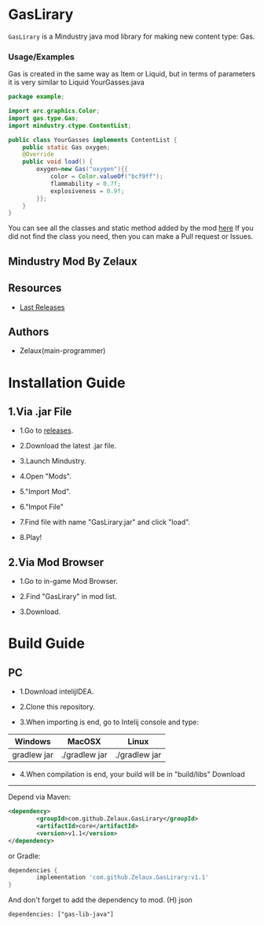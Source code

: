 GasLirary
========
`GasLirary` is a Mindustry java mod library for making new content type: Gas.
### Usage/Examples
Gas is created in the same way as Item or Liquid, but in terms of parameters it is very similar to Liquid
YourGasses.java
```java
package example;

import arc.graphics.Color;
import gas.type.Gas;
import mindustry.ctype.ContentList;

public class YourGasses implements ContentList {
    public static Gas oxygen;
    @Override
    public void load() {
        oxygen=new Gas("oxygen"){{
            color = Color.valueOf("bcf9ff");
            flammability = 0.7f;
            explosiveness = 0.9f;
        }};
    }
}
```

You can see all the classes and static method added by the mod [here](https://github.com/Zelaux/GasLibrary/blob/master/AllClassesAndMethods.md "All classes and method")
If you did not find the class you need, then you can make a Pull request or Issues.

## Mindustry Mod By Zelaux

## Resources
- [Last Releases](https://github.com/Zelaux/GasLirary/releases)

## Authors
- Zelaux(main-programmer)


# Installation Guide
## 1.Via .jar File
* 1.Go to [releases](https://github.com/Zelaux/GasLirary/releases).

* 2.Download the latest .jar file.

* 3.Launch Mindustry.

* 4.Open "Mods".

* 5."Import Mod".

* 6."Impot File"

* 7.Find file with name "GasLirary.jar" and click "load".

* 8.Play!

## 2.Via Mod Browser
* 1.Go to in-game Mod Browser.

* 2.Find "GasLirary" in mod list.

* 3.Download.  

# Build Guide

## PC

* 1.Download intelijIDEA.

* 2.Clone this repository.

* 3.When importing is end, go to Intelij console and type:

Windows      |  MacOSX       | Linux
------------ | ------------- | -------------
gradlew jar  | ./gradlew jar | ./gradlew jar

* 4.When compilation is end, your build will be in "build/libs"
Download
--------

Depend via Maven:
```xml
<dependency>
	    <groupId>com.github.Zelaux.GasLirary</groupId>
	    <artifactId>core</artifactId>
	    <version>v1.1</version>
</dependency>
```
or Gradle:
```groovy
dependencies {
        implementation 'com.github.Zelaux.GasLirary:v1.1'
}
```

And don't forget to add the dependency to mod. (H) json
```hjson
dependencies: ["gas-lib-java"]
```
